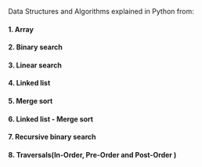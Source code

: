 Data Structures and Algorithms explained in Python from:
#### 1. Array
#### 2. Binary search
#### 3. Linear search
#### 4. Linked list
#### 5. Merge sort
#### 6. Linked list - Merge sort 
#### 7. Recursive binary search
#### 8. Traversals(In-Order, Pre-Order and Post-Order )

